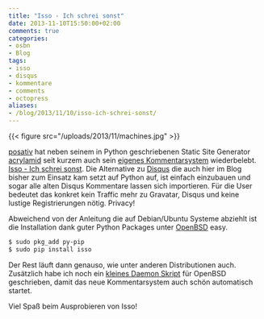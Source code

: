 ```yaml
---
title: "Isso - Ich schrei sonst"
date: 2013-11-10T15:50:00+02:00
comments: true
categories:
- osbn
- Blog
tags:
- isso
- disqus
- kommentare
- comments
- octopress
aliases:
- /blog/2013/11/10/isso-ich-schrei-sonst/
---
```


{{< figure src="/uploads/2013/11/machines.jpg" >}}

[posativ](http://blog.posativ.org) hat neben seinem in Python geschriebenen
Static Site Generator [acrylamid](http://github.com/posativ/acrylamid) seit
kurzem auch sein [eigenes Kommentarsystem](https://posativ.org/isso/) wiederbelebt. [Isso - Ich schrei sonst](https://github.com/posativ/isso).
Die Alternative zu [Disqus](http://disus.com) die auch hier im Blog bisher zum
Einsatz kam setzt auf Python auf, ist einfach einzubauen und sogar alle alten
Disqus Kommentare lassen sich importieren. Für die User bedeutet das konkret
kein Traffic mehr zu Gravatar, Disqus und keine lustige Registrierungen nötig. Privacy!

Abweichend von der Anleitung die auf Debian/Ubuntu Systeme abziehlt ist die
Installation dank guter Python Packages unter [OpenBSD](http://openbsd.org)
easy.

``` bash
$ sudo pkg_add py-pip
$ sudo pip install isso
```

Der Rest läuft dann genauso, wie unter anderen Distributionen auch. Zusätzlich
habe ich noch ein [kleines Daemon Skript](https://gist.github.com/noqqe/7397719) für OpenBSD geschrieben, damit das neue
Kommentarsystem auch schön automatisch startet.

Viel Spaß beim Ausprobieren von Isso!
